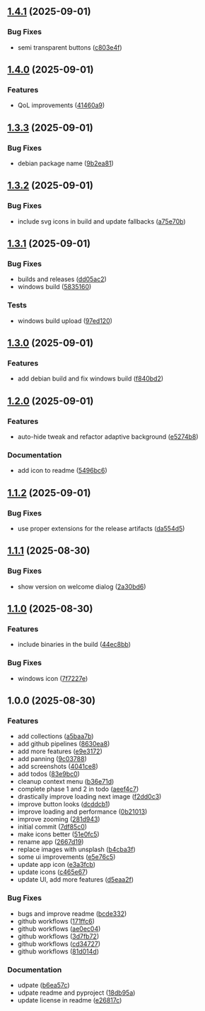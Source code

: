 ## [1.4.1](https://github.com/radioactiveorange/glimpse/compare/v1.4.0...v1.4.1) (2025-09-01)

### Bug Fixes

* semi transparent buttons ([c803e4f](https://github.com/radioactiveorange/glimpse/commit/c803e4fa8fe3438a85bb19dc7a54b5a78fc769f8))

## [1.4.0](https://github.com/radioactiveorange/glimpse/compare/v1.3.3...v1.4.0) (2025-09-01)

### Features

* QoL improvements ([41460a9](https://github.com/radioactiveorange/glimpse/commit/41460a9a8fca8d5ca0b67e7a821c8e28293e0d0d))

## [1.3.3](https://github.com/radioactiveorange/glimpse/compare/v1.3.2...v1.3.3) (2025-09-01)

### Bug Fixes

* debian package name ([9b2ea81](https://github.com/radioactiveorange/glimpse/commit/9b2ea818a0b2c2a0cebbe7893d443367d5192429))

## [1.3.2](https://github.com/radioactiveorange/glimpse/compare/v1.3.1...v1.3.2) (2025-09-01)

### Bug Fixes

* include svg icons in build and update fallbacks ([a75e70b](https://github.com/radioactiveorange/glimpse/commit/a75e70b3640f1401f06707f2a049422529fbf6be))

## [1.3.1](https://github.com/radioactiveorange/glimpse/compare/v1.3.0...v1.3.1) (2025-09-01)

### Bug Fixes

* builds and releases ([dd05ac2](https://github.com/radioactiveorange/glimpse/commit/dd05ac2883c395619b84ab4c94f5a8ca3a9974b4))
* windows build ([5835160](https://github.com/radioactiveorange/glimpse/commit/5835160a3e3870e39886d522404550c120eca123))

### Tests

* windows build upload ([97ed120](https://github.com/radioactiveorange/glimpse/commit/97ed120ed7ccd9b1dab79c374c0fcfb867d8bb8f))

## [1.3.0](https://github.com/radioactiveorange/glimpse/compare/v1.2.0...v1.3.0) (2025-09-01)

### Features

* add debian build and fix windows build ([f840bd2](https://github.com/radioactiveorange/glimpse/commit/f840bd274dafcde28c345e9c753e5b922fa00484))

## [1.2.0](https://github.com/radioactiveorange/glimpse/compare/v1.1.2...v1.2.0) (2025-09-01)

### Features

* auto-hide tweak and refactor adaptive background ([e5274b8](https://github.com/radioactiveorange/glimpse/commit/e5274b857dd64107820cd82c7153e9e33ff2857b))

### Documentation

* add icon to readme ([5496bc6](https://github.com/radioactiveorange/glimpse/commit/5496bc63566f7f0f803a01923652da7162fd7ae9))

## [1.1.2](https://github.com/radioactiveorange/glimpse/compare/v1.1.1...v1.1.2) (2025-09-01)

### Bug Fixes

* use proper extensions for the release artifacts ([da554d5](https://github.com/radioactiveorange/glimpse/commit/da554d5b61084a4dbafdbc722788a0d2f85891cf))

## [1.1.1](https://github.com/radioactiveorange/glimpse/compare/v1.1.0...v1.1.1) (2025-08-30)

### Bug Fixes

* show version on welcome dialog ([2a30bd6](https://github.com/radioactiveorange/glimpse/commit/2a30bd6c16a5fa8e1d0db9659f0032a69c790da0))

## [1.1.0](https://github.com/radioactiveorange/glimpse/compare/v1.0.0...v1.1.0) (2025-08-30)

### Features

* include binaries in the build ([44ec8bb](https://github.com/radioactiveorange/glimpse/commit/44ec8bb268ee35689d7749230784fb008405d760))

### Bug Fixes

* windows icon ([7f7227e](https://github.com/radioactiveorange/glimpse/commit/7f7227e3b4ec4df2043d348b8489c17fda68765a))

## 1.0.0 (2025-08-30)

### Features

* add collections ([a5baa7b](https://github.com/radioactiveorange/glimpse/commit/a5baa7b8c103159a2ffe0ca987132e21e71ec788))
* add github pipelines ([8630ea8](https://github.com/radioactiveorange/glimpse/commit/8630ea81048b79e7de3901100335cb379b3e5dc0))
* add more features ([e9e3172](https://github.com/radioactiveorange/glimpse/commit/e9e317258e0561145c0cf209f12fa849a895f4ec))
* add panning ([9c03788](https://github.com/radioactiveorange/glimpse/commit/9c037882ae2c6c299f632b4f8bd87dfaab62c4bf))
* add screenshots ([4041ce8](https://github.com/radioactiveorange/glimpse/commit/4041ce88d6c09b066b233bbd146775c09d196b7c))
* add todos ([83e9bc0](https://github.com/radioactiveorange/glimpse/commit/83e9bc09a53194b7fb8ed9f1c7094596ad2fee82))
* cleanup context menu ([b36e71d](https://github.com/radioactiveorange/glimpse/commit/b36e71d1d0107fb0140ca2020e475aa8132a525a))
* complete phase 1 and 2 in todo ([aeef4c7](https://github.com/radioactiveorange/glimpse/commit/aeef4c7f52cecc9b48ec2b849ba2eb2d1f2b93c0))
* drastically improve loading next image ([f2dd0c3](https://github.com/radioactiveorange/glimpse/commit/f2dd0c3ed52bb4e1212ec30c4703e50b5e011642))
* improve button looks ([dcddcb1](https://github.com/radioactiveorange/glimpse/commit/dcddcb129dbcc29b14a8b863872f5c2af19bfecd))
* improve loading and performance ([0b21013](https://github.com/radioactiveorange/glimpse/commit/0b21013103d2ea49b13660964a4bcfb73391878a))
* improve zooming ([281d943](https://github.com/radioactiveorange/glimpse/commit/281d9431d0034089a5fbd6a8e8c9cbce89397533))
* initial commit ([7df85c0](https://github.com/radioactiveorange/glimpse/commit/7df85c0abb9bd971601a624dee187f1d16f0da50))
* make icons better ([51e0fc5](https://github.com/radioactiveorange/glimpse/commit/51e0fc5f484b63949aa0b9c2354be6e3fc95faad))
* rename app ([2667d19](https://github.com/radioactiveorange/glimpse/commit/2667d1961f5655dce856c755200ed21461039008))
* replace images with unsplash ([b4cba3f](https://github.com/radioactiveorange/glimpse/commit/b4cba3fe3794d303fb306f3ea1a64e5622ba493b))
* some ui improvements ([e5e76c5](https://github.com/radioactiveorange/glimpse/commit/e5e76c5acd037aea5333deacf3465f301e4e3d09))
* update app icon ([e3a3fcb](https://github.com/radioactiveorange/glimpse/commit/e3a3fcbb517d1fea7ecf4e93a00295f0d29e7265))
* update icons ([c465e67](https://github.com/radioactiveorange/glimpse/commit/c465e676ceea8f2224d540249bdbe6e656b7e7e5))
* update UI, add more features ([d5eaa2f](https://github.com/radioactiveorange/glimpse/commit/d5eaa2f2b59a7f53e6b4ac03d61ec49313523bdd))

### Bug Fixes

* bugs and improve readme ([bcde332](https://github.com/radioactiveorange/glimpse/commit/bcde3328c228d079ce3b7aaa3deaa8cb7d547b34))
* github workflows ([171ffc6](https://github.com/radioactiveorange/glimpse/commit/171ffc66bf763aa88477b45c4b88910321b449ae))
* github workflows ([ae0ec04](https://github.com/radioactiveorange/glimpse/commit/ae0ec0441ef094283a24cda93fd671887c97677f))
* github workflows ([3d7fb72](https://github.com/radioactiveorange/glimpse/commit/3d7fb722990a366a5ee8a02ec0ad5b7f0b828c61))
* github workflows ([cd34727](https://github.com/radioactiveorange/glimpse/commit/cd3472789b6e9c2b4f9d4a8672f69ec24589dff4))
* github workflows ([81d014d](https://github.com/radioactiveorange/glimpse/commit/81d014d5d360f049365302c14c49999507df1cb0))

### Documentation

* udpate ([b6ea57c](https://github.com/radioactiveorange/glimpse/commit/b6ea57cf5a1355c43c924663ff111567dd99aba5))
* udpate readme and pyproject ([18db95a](https://github.com/radioactiveorange/glimpse/commit/18db95ad6151de78005cc7204645da75ef088a58))
* update license in readme ([e26817c](https://github.com/radioactiveorange/glimpse/commit/e26817c047f9191dffd4ec28dbe543996a101117))
